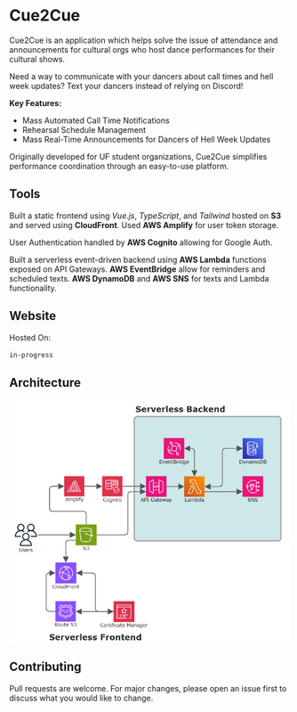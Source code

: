 # Cue2Cue

Cue2Cue is an application which helps solve the issue of attendance and announcements for cultural orgs who host dance performances for their cultural shows. 

Need a way to communicate with your dancers about call times and hell week updates? Text your dancers instead of relying on Discord!

**Key Features:**
- Mass Automated Call Time Notifications
- Rehearsal Schedule Management
- Mass Real-Time Announcements for Dancers of Hell Week Updates

Originally developed for UF student organizations, Cue2Cue simplifies performance coordination through an easy-to-use platform.

## Tools
Built a static frontend using _Vue.js_, _TypeScript_, and _Tailwind_ hosted on **S3** and served using **CloudFront**. Used **AWS Amplify** for user token storage.

User Authentication handled by **AWS Cognito** allowing for Google Auth.

Built a serverless event-driven backend using **AWS Lambda** functions exposed on API Gateways. **AWS EventBridge** allow for reminders and scheduled texts. **AWS DynamoDB** and **AWS SNS** for texts and Lambda functionality.

## Website

Hosted On:

```bash
in-progress
```

## Architecture

![Website Architecture](/Cue2CueArchitecture.png)

## Contributing

Pull requests are welcome. For major changes, please open an issue first
to discuss what you would like to change.